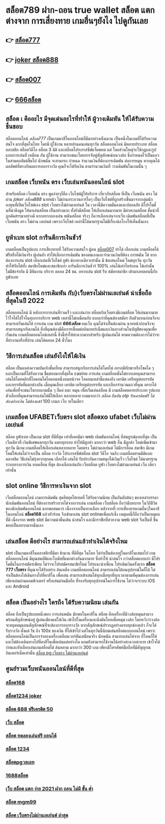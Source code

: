 # สล็อต789 ฝาก-ถอน true wallet สล็อต แตกต่างจาก การเสี่ยงทาย เกมอื่นๆยังไง ไปดูกันเลย

## 👉 [สล็อต777](https://www.gamblerape.com/demogame/)
## 👉 [joker สล็อต888](https://m.gamblerape.com/login?action=register)
## 👉 [สล็อต007](https://m.gamblerape.com/login?action=login)
## 👉 [666สล็อต](https://m.gamblerape.com/login?action=register)

## สล็อต เ คืออะไร มีจุดเด่นอะไรที่ทำให้ ผู้วางเดิมพัน ให้ได้รับความชื่นชอบ 

 สล็อตออนไลน์ *สล็อต777* เป็นเกมคาสิโนออนไลน์ที่มีมาอย่างเนิ่นนาน เป็นหนึ่งในเกมที่ได้รับความสนใจ มากที่สุดในไทย โดยมี ผู้ใช้งาน หลายล้านคนเล่นทุกวัน  สล็อตออนไลน์ มีหลายประเภท  สล็อตคลาสสิก สล็อตวิดีโอ สล็อต 3 มิติ และสล็อตโปรเกรสซีฟแจ็คพอต แต่ โดยส่วนใหญ่จะใช้กฎและรูปแบบการเล่นที่ เหมือน กัน  ผู้ใช้งาน สามารถชนะโดยการจับคู่สัญลักษณ์บนวงล้อ ซึ่งกำหนดไว้เป็นแถวในสามคอลัมน์ขึ้นไป นักพนัน จะสามารถ กำหนด จำนวนเงินที่ต้องการเดิมพัน ต่อการหมุน หากคุณได้ผลลัพธ์ที่ตรงกับผลการออกรางวัล คุณก็จะได้รับเงิน ตามจำนวนเงินที่ วางเดิมพันในเกมนั้น ๆ


##  เกมสล็อต เว็บพนัน ตรง    เว็บเล่นพนันออนไลน์ slot 

สำหรับสล็อต   เว็บพนัน ตรง   พูดง่ายๆก็คือ เว็บไซต์ผู้ให้บริการ เกี่ยวกับสล็อต  ที่เป็น  เว็บพนัน ตรง   ไม่ผ่าน *joker สล็อต888* นายหน้า  ไม่ผ่านกระบวนการใดๆ เป็นเว็บไซต์ที่ถูกสร้างขึ้นมาจากกลุ่มนักลงทุนที่เปิดเว็บไซต์เอง  slot  เว็บตรงไม่ผ่านเอเย่นต์  ใน เวลานี้มีความมั่นคงและปลอดภัย มีโปรโมชั่นที่น่าดึงดูด ให้มาเล่นสล็อต เป็นอย่างมาก ทั้งยังมีสล็อต ให้เลือกเล่นมากมาย มีค่ายเกมสล็อต ชั้นนำที่ถูกคัดสรรมาอย่างดี หากอยากลองเล่น พนันสล็อต จริงๆ ก็ควรเลือกเล่นจากเว็บ เดิมพันสล็อตที่เป็น  เว็บพนัน ตรง   ไม่ผ่าน เอเย่นต์  เพราะเว็บไซต์ เหล่านี้ได้มาตรฐานไม่มีเรื่องฉ้อโกงให้เห็นนั่นเอง


## ยูฟ่าเบท  slot  การีนตีการเงินชัวร์

 เกมสล็อตเป็นรูปแบบ การเสี่ยงทายที่  ได้รับความสนใจ ผู้คน [สล็อต007](https://m.gamblerape.com/login?action=register) ทำได้ เลือกเล่น เกมสล็อตได้ฟรีหรือได้เงินจริง ผู้เล่นยัง  ทำให้เลือกการเดิมพัน ของตนเองและจำนวนเงินที่ต้อง การพนัน ได้ หากต้องการเล่น slot เลือกเล่นที่เว็บไชต์   ยูฟ่า  ช่องทางเดียวเท่านั้น มี ข้อเสนอใหม่ ใหม่ทุกวัน ทุกวัน   ทำให้รับได้ทั้ง สมาชิกใหม่และสมาชิกเก่า การีนตีการเงินชัวร์ 100% เล่นได้เท่าไหร่ถอน ได้เท่านั้นไม่มีข้อจำกัด มี มีทีมงาน บริการ ตลอด 24 ชม.   อยากเล่น slot รีบ สมัครสมาชิก เข้ามาเลยตอนนี้กับ ยูฟ่าเบท 


## สล็อตออนไลน์ การเดิมพัน กับ}เว็บตรงไม่ผ่านเอเย่นต์   น่าเชื่อถือที่สุดในปี 2022 

 สล็อตออนไลน์  มี หลักการการเล่นที่รวดเร็ว  และเล่นง่าย  สล็อตกับเว็บตรงมีเกมสล็อต ให้เล่นมากมาย ไว้ใจได้ใส่ใจในทุกการบริการ web เหล่านี้ไม่เหมือนกับ แบบเก่าที่คุณต้องสมัคร กับตัวแทนก่อนจึงจะสามารถเริ่มเล่นได้ การเล่น เกม slot ***666สล็อต*** บนเว็บ คุณไม่จำเป็นต้องผ่าน นายหน้าก่อนจึงจะสามารถสนุกกับเกมได้ สิ่งที่คุณต้องมีคือการเชื่อมต่ออินเทอร์เน็ตและเงินบางส่วนในบัญชีของคุณเพื่อเริ่มเล่น เกมสล็อตออนไลน์เหล่านี้ สิ่งนี้ทำให้สะดวกมากสำหรับ ผู้เล่นเล่นได้ ตามความต้องการไม่ว่าจะที่ทำงานหรือที่บ้าน เล่นได้ตลอด 24 ชั่วโมง

## วิธีการเล่นสล็อต เล่นยังไงให้ได้เงิน
สล็อต เป็นแหล่งความบันเทิงชั้นเยี่ยม สามารถสนุกกับการเล่นได้โดยไม่ อยากมีทักษะหรือโชคใด ๆ และเป็นเกมที่ได้รับความ ชื่นชอบมากที่สุดใน casino  การเล่น เกมสล็อตนั้นไม่ยากเลยคุณสามารถเล่นได้โดยคลิกที่ไอคอนใดไอคอนหนึ่งบนหน้าจอ ไอคอนเหล่านี้แสดงถึง เครดิต  เหรียญต่อบรรทัด และบรรทัดที่แตกต่างกัน  เมื่อคุณเลือก เครดิต   เหรียญต่อบรรทัด และเลือกจำนวนแถวที่คุณ อยากได้ เล่นเพื่อที่จะชนะในรอบเกมนั้น ๆ ก็แค่ แตะ  หมุน  เพื่อเริ่มเล่นสล็อต มี เกมสล็อตหลายประเภท รูปแบบ ตัวเลือกที่คุณสามารถเล่นได้มีให้เลือก หลากหลาย เกมมากกว่า *สล็อต ยืนยัน otp รับเครดิตฟรี ไม่ต้องฝากเงิน ไม่ต้องแชร์* 100 เกมภ เว็บ ายในเดียว

##  เกมสล็อต  UFABETเว็บตรง  slot **สล็อตxo**  ufabet เว็บไม่ผ่านเอเย่นต์

สล็อต   ยูฟ่าเบท  เป็นเกม slot ที่ดีที่สุด เท่าที่เคยมีมา  web  เดิมพันออนไลน์  ที่สมบูรณ์แบบที่สุด เป็น เว็บเดียวที่ เงินพิเศษแตกทุกวัน แตกทุกรอบ ทำให้มีลูกค้า มากกว่า web อื่น มีลูกค้า ใหม่เพิ่มเข้ามาทุกวัน มีเกม เกมสล็อตให้เลือกเล่นหลากหลาย  โดยตรง ไม่ผ่านเอเย่นต์  ไม่มีการล็อค  สมาชิก มีเกมใหม่ให้เล่นไม่ว่าจะเป็น สล็อต  รางวัล  โปรเกรสซีฟสล็อต   slot วีดีโอ จนถึง เกมสล็อตสามมิติแบบ คลาสสิค วิธีเล่นไม่ยุ่งยากทุกคน เลือกได้ เล่นได้ รับประกันความสนุกได้เงินเร็ว เว็บไซต์  ได้มาตรฐาน ระบบทางการเงิน ยอดเยี่ยม ที่สุด ต้องเลือกเล่นกับ เว็บสล็อต   ยูฟ่า เว็บตรงไม่ผ่านเอเย่นต์    เว็บ เดียวเท่านั้น


##  slot online  วิธีการหาเงินจาก slot 

 เว็บสล็อตออนไลน์  เกมการเดิมพัน สุดฮิตยุคไฮเทคที่  ได้รับความนิยม เป็นอันดับต้นๆ ของเหล่าบรรดานักเดิมพันออนไลน์  ที่ต้องการสร้างรายได้จากการเล่น เกมสล็อต เว็บสล็อต ถือว่ามีบทบาท ในวิถีชีวิตของนักเดิมพันออนไลน์ มากพอสมควร เนื่องจากเป็นทางเลือก หลังจากที่ การเสี่ยงทายเกมอื่นๆในคาสิโนออนไลน์ **สล็อต168**   แล้วหัวร้อน  จึงเข้ามาเล่น slot onlineเพื่อแก้เซ็ง เหตุผลนี้ก็ถือว่าเป็นเหตุผลที่ดี เนื่องจาก web slot  มีความน่าตื่นเต้น น่าสนใจ และมีกราฟิกที่สวยงาม  web slot จึงเป็นที่ ชื่นชอบเป็นอยากมากนั่นเอง


## เล่นสล็อต ดีอย่างไร สามารถเล่นแล้วทำเงินได้จริงไหม

 slot เป็นเกมคาสิโนคลาสสิกที่มีมา ช้านาน  ที่ดีที่สุด ในโลก ไม่จำเป็นต้องอยู่ในคาสิโนเสมอไป  เกมสล็อตออนไลน์ มีคุณสมบัติและโบนัสที่แตกต่างกันมากมาย ซึ่งทำให้ น่าสนใจ กว่าสล็อตแบบเก่า  มีโปรโมชั่นในการสมัครเพียบ ไม่ว่าจะโปรสมัครสมาชิกใหม่ โปรแนะนำเพื่อน โปรเติมเงินครั้งแรก **สล็อต 777 เว็บตรง** ที่คุณจะได้รับอย่าง ล้นเหลือ   เกมสล็อตออนไลน์ สามารถเล่นได้บนอุปกรณ์ใดก็ได้ ไม่จำเป็นต้องไปเดินทางไปที่คาสิโน เพื่อเล่น สามารถเข้าเล่นได้ทุกเมื่อทุกที่ทุกเวลาตามที่คุณต้องการเล่น เพียงเล่นผ่านคอมพิวเตอร์ หรือเล่นผ่านมือถือ ที่รองรับทุกอุปกรณ์ในการใช้งาน ไม่ว่าจะระบบ iOS และ Android

##  สล็อต เป็นอย่างไร ใครถึง ได้รับความนิยม เล่นกัน

สล็อต  ถือเป็นรูปแบบหนึ่งของ การเล่นพนัน  มักพบในคาสิโน  สล็อต  คือเครื่องที่มีวงล้อหมุนสามวงพร้อมสัญลักษณ์อยู่ ผู้เล่นเพียงแค่ใส่เงิน เข้าไปในเครื่องและดึงคันโยกเพื่อหมุนวงล้อ โดยหวังว่าวงล้อจะหยุดหมุนบนสัญลักษณ์ที่จะต้องการออกรางวัล หากสัญลักษณ์ปรากฏอย่างครบทุกช่องแล้ว ก็จะได้ รับรางวัล  ตั้งแต่ 1x ถึง 100x ของเงิน ที่ใส่เข้าไป แต่ในทุกวันนี้นิยมเล่นสล็อตแบบออนไลน์ เพราะสล็อตออนไลน์เป็นการจำลองเครื่องสล็อตเวอร์ชันเสมือนจริง  นักพนัน สามารถเล่นได้จาก ที่ไหนก็ได้และไม่ต้องเดินทางไปที่คาสิโนเพื่อเล่นแต่อย่างใด แถมยังสามารถใช้งานได้อย่างสะดวกสะบาย เข้าใจได้ง่ายและยังเลือกเล่นเกมสล็อตได้ ล้นหลาม มากกว่า 300 เกม เพียงมีโทรศัพท์มือถือที่มีสัญญาณอินเตอร์เน็ตเท่านั้น [สล็อต pg เว็บตรง ไม่ผ่านเอเย่นต์]() 


## ศูนย์รวมเว็บพนันออนไลน์ที่ดีที่สุด

### [สล็อต168](https://atom.io/themes/ทางเข้า%20เว็บตรง%20สล็อต%20168%20สล็อตออนไลน์%20สล็อตPG%20ทดลองเล่นฟรี%20เล่นง่าย%20แตกไว%20รวมทุกค่ายใหม่%202022)
### [สล็อต1234 joker](https://atom.io/themes/สมัคร%20สล็อตเว็บตรง%20เว็บ%20รวม%20สล็อต%20ทุก%20ค่าย%20ฝาก%20ถอน%20ไม่มี%20ขั้น%20ต่ํา%20ทดลองเล่น%20เกมสล็อต%20ใหม่ล่าสุด2022)
### [สล็อต 888 ฟรีเครดิต 50](https://atom.io/themes/เว็บเกมสล็อตออนไลน์ทดลองเล่นฟรี%20สล็อต%20pg%20เว็บตรง%20ไม่ผ่านเอเย่นต์ฝากถอนไม่มีขั้นต่ํา%20สล็อตออนไลน์%20สล็อตPG%20รวมทุกค่ายใหม่%20อัพเดทเกมส์ใหม่2022)
### [เว็บ สล็อต](https://atom.io/themes/เว็บเกมทดลองเล่นสล็อตฟรี%20สล็อต888%20สล็อตออนไลน์%20สล็อตPG%20รวมทุกค่ายใหม่%20อัพเดทเกมส์ใหม่2022)
### [สล็อต ทดลองเล่นฟรี ถอนได้](https://atom.io/themes/ทางเข้า%20เว็บตรง%20สล็อตxoทั้งหมด%20สล็อตออนไลน์%20สล็อตPG%20ทดลองเล่นฟรี%20เล่นง่าย%20แตกไว%20รวมทุกค่ายใหม่%202022)
### [สล็อต 1234](https://atom.io/themes/เว็บเกมทดลองเล่นสล็อตฟรี%20สล็อต%20เติม%20true%20wallet%20ฝาก-ถอน%20ไม่มี%20ขั้น%20ต่ํา%202021%20สล็อตออนไลน์%20สล็อตPG%20รวมทุกค่ายใหม่%20อัพเดทเกมส์ใหม่2022)
### [สล็อตpgวอเลท](https://atom.io/themes/เว็บเกมทดลองเล่นสล็อตฟรี%20สล็อต%20ยืนยัน%20otp%20รับเครดิตฟรี100%20สล็อตออนไลน์%20สล็อตPG%20รวมทุกค่ายใหม่%20อัพเดทเกมส์ใหม่2022)
### [1688สล็อต](https://atom.io/themes/เว็บตรง%20สล็อต777%20สล็อตออนไลน์%20สล็อตPG%20ทดลองเล่นฟรี%20เล่นง่าย%20แตกไว%20รวมทุกค่ายใหม่%202022)
### [เว็บ สล็อต แตก ง่าย 2021 ฝาก ถอน ไม่มี ขั้น ต่ำ](https://atom.io/themes/ทางเข้า%20สล็อต%20เว็บตรง%20สล็อต%20ยืนยัน%20otp%20รับเครดิตฟรี100%20ทดลองเล่น%20เกมสล็อต%20ใหม่ล่าสุด2022)
### [สล็อต mgm99](https://atom.io/themes/สมัคร%20เว็บตรง%20สล็อต%20โอน%20ผ่าน%20วอ%20เลท%20ไม่มีขั้น%20ต่ํา%202021%20สล็อตออนไลน์%20ทดลองเล่นสล็อตทุกค่าย%20ใหม่ล่าสุด2022)
### [สล็อต เว็บตรงไม่ผ่านเอเย่นต์ ล่าสุด](https://atom.io/themes/ทางเข้า%20สล็อต%20เว็บตรง%20สล็อตpgวอเลท%20ทดลองเล่น%20เกมสล็อต%20ใหม่ล่าสุด2022)